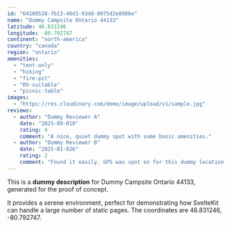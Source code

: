 ```yaml
---
id: "64100528-7b13-46d1-93dd-0975d2e898be"
name: "Dummy Campsite Ontario 44133"
latitude: 46.831246
longitude: -80.792747
continent: "north-america"
country: "canada"
region: "ontario"
amenities:
  - "tent-only"
  - "hiking"
  - "fire-pit"
  - "RV-suitable"
  - "picnic-table"
images:
  - "https://res.cloudinary.com/demo/image/upload/v1/sample.jpg"
reviews:
  - author: "Dummy Reviewer A"
    date: "2025-09-010"
    rating: 4
    comment: "A nice, quiet dummy spot with some basic amenities."
  - author: "Dummy Reviewer B"
    date: "2025-01-026"
    rating: 2
    comment: "Found it easily. GPS was spot on for this dummy location."
---
```


This is a **dummy description** for Dummy Campsite Ontario 44133, generated for the proof of concept.

It provides a serene environment, perfect for demonstrating how SvelteKit can handle a large number of static pages. The coordinates are 46.831246, -80.792747.
